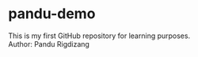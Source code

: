# pandu-demo
This is my first GitHub repository for learning purposes. <br>
Author: Pandu Rigdizang
